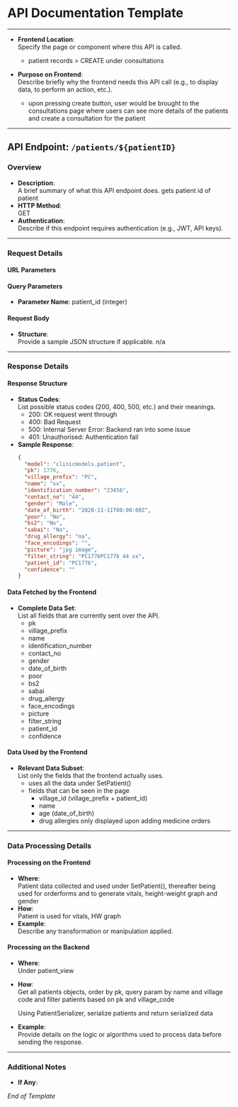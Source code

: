 # API Documentation Template

---
- **Frontend Location**:  
  Specify the page or component where this API is called.
  - patient records > CREATE under consultations

- **Purpose on Frontend**:  
  Describe briefly why the frontend needs this API call (e.g., to display data, to perform an action, etc.).
  - upon pressing create button, user would be brought to the consultations page where users can see more details of the patients and create a consultation for the patient

---

## API Endpoint: `/patients/${patientID}`

### Overview
- **Description**:  
  A brief summary of what this API endpoint does.
  gets patient id of patient
- **HTTP Method**:  
  GET
- **Authentication**:  
  Describe if this endpoint requires authentication (e.g., JWT, API keys).

---

### Request Details

#### URL Parameters

#### Query Parameters
- **Parameter Name**: patient_id (integer)

#### Request Body
- **Structure**:  
  Provide a sample JSON structure if applicable. n/a

---

### Response Details

#### Response Structure
- **Status Codes**:  
  List possible status codes (200, 400, 500, etc.) and their meanings.
    - 200: OK request went through
    - 400: Bad Request
    - 500: Internal Server Error: Backend ran into some issue
    - 401: Unauthorised: Authentication fail
- **Sample Response**:  
  ```json
  {
    "model": "clinicmodels.patient",
    "pk": 1776,
    "village_prefix": "PC",
    "name": "xx",
    "identification_number": "23456",
    "contact_no": "44",
    "gender": "Male",
    "date_of_birth": "2020-11-11T00:00:00Z",
    "poor": "No",
    "bs2": "No",
    "sabai": "No",
    "drug_allergy": "na",
    "face_encodings": "",
    "picture": "jpg image",
    "filter_string": "PC1776PC1776 44 xx",
    "patient_id": "PC1776",
    "confidence": ""
  }
  ```

#### Data Fetched by the Frontend
- **Complete Data Set**:  
  List all fields that are currently sent over the API.
  - pk
  - village_prefix
  - name
  - identification_number
  - contact_no
  - gender
  - date_of_birth
  - poor
  - bs2
  - sabai
  - drug_allergy
  - face_encodings
  - picture
  - filter_string
  - patient_id
  - confidence
  
#### Data Used by the Frontend
- **Relevant Data Subset**:  
  List only the fields that the frontend actually uses.
  - uses all the data under SetPatient()
  - fields that can be seen in the page
    - village_id (village_prefix + patient_id)
    - name
    - age (date_of_birth)
    - drug allergies only displayed upon adding medicine orders

---

### Data Processing Details

#### Processing on the Frontend
- **Where**:  
  Patient data collected and used under SetPatient(), thereafter being used for orderforms and to generate vitals, height-weight graph and gender
- **How**:  
  Patient is used for vitals, HW graph
- **Example**:  
  Describe any transformation or manipulation applied.

#### Processing on the Backend
- **Where**:  
  Under patient_view
- **How**:  
  Get all patients objects, order by pk, query param by name and village code and filter patients based on pk and village_code

  Using PatientSerializer, serialize patients and return serialized data
- **Example**:  
  Provide details on the logic or algorithms used to process data before sending the response.

---

### Additional Notes
- **If Any**:  

*End of Template*